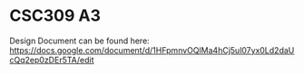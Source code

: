 CSC309 A3
=========

Design Document can be found here:
https://docs.google.com/document/d/1HFpmnvOQlMa4hCj5ul07yx0Ld2daUcQq2ep0zDEr5TA/edit
